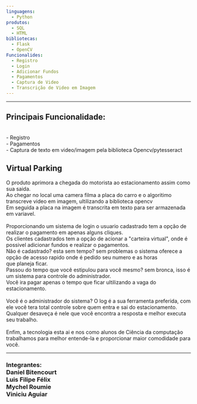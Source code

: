 ```yaml
---
linguagens:
  - Python
produtos:
  - SQL
  - HTML
bibliotecas:
  - Flask
  - OpenCV
Funcionalides:
  - Registro
  - Login
  - Adicionar Fundos
  - Pagamentos
  - Captura de Video
  - Transcrição de Video em Imagem
---
```

---
<h2>Principais Funcionalidade:</h2><br>
  - Registro<br>
  - Pagamentos<br>
  - Captura de texto em video/imagem pela biblioteca Opencv/pytesseract<br>
<h2>Virtual Parking</h2>
O produto aprimora a chegada do motorista ao estacionamento assim como sua saida.<br>
Ao chegar no local uma camera filma a placa do carro e o algoritimo transcreve video em imagem, ultilizando a biblioteca opencv<br>
Em seguida a placa na imagem é transcrita em texto para ser armazenada em variavel.<br>
<br>
Proporcionando um sistema de login o usuario cadastrado tem a opção de realizar o pagamento em apenas alguns cliques.<br>
Os clientes cadastrados tem a opção de acionar a "carteira virtual", onde é possivel adicionar fundos e realizar o pagamentos.<br>
Não é cadastrado? esta sem tempo? sem problemas o sistema oferece a opção de acesso rapido onde é pedido seu numero e as horas<br>
que planeja ficar.<br>
Passou do tempo que você estipulou para você mesmo? sem bronca, isso é um sistema para controle do administrador.<br>
Você ira pagar apenas o tempo que ficar ultilizando a vaga do estacionamento.<br><br>
Você é o administrador do sistema? O log é a sua ferramenta preferida, com ele você tera total controle sobre quem entra e sai do estacionamento.<br>
Qualquer desaveça é nele que você encontra a resposta e melhor executa seu trabalho.<br>
<br>
Enfim, a tecnologia esta ai e nos como alunos de Ciência da computação trabalhamos para melhor entende-la e proporcionar maior comodidade para você.
<hr>
<h3>Integrantes:<br>
  Daniel Bitencourt<br>
  Luis Filipe Félix<br>
  Mychel Roumie<br>
  Viniciu Aguiar<br>
  </h3>


